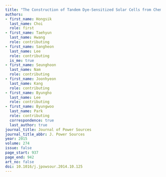```yaml
---
title: "The Construction of Tandem Dye-Sensitized Solar Cells from Chemically-Derived Nanoporous Photoelectrodes"
authors:
- first_name: Hongsik
  last_name: Choi
  role: first
- first_name: Taehyun
  last_name: Hwang
  role: contributing
- first_name: Sangheon
  last_name: Lee
  role: contributing
  is_me: true
- first_name: Seunghoon
  last_name: Nam
  role: contributing
- first_name: Joonhyeon
  last_name: Kang
  role: contributing
- first_name: Byungho
  last_name: Lee
  role: contributing
- first_name: Byungwoo
  last_name: Park
  role: contributing
  correspondence: true
  last_author: true
journal_title: Journal of Power Sources
journal_title_abbr: J. Power Sources
year: 2015
volume: 274
issue: false
page_start: 937
page_end: 942
art_no: false
doi: 10.1016/j.jpowsour.2014.10.125
---
```

